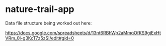 # nature-trail-app

Data file structure being worked out here:

<https://docs.google.com/spreadsheets/d/13nt6RBhWp2aMmqOfKS9gjExHtVRm_0l-g3KcT7z5zSI/edit#gid=0>
